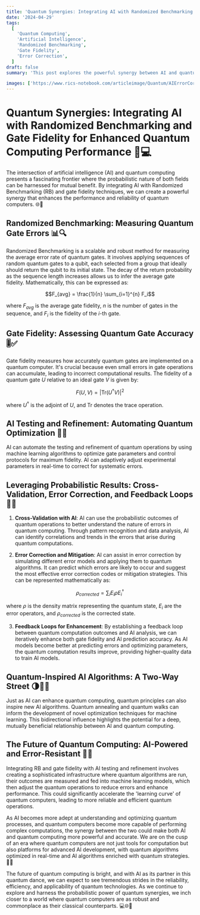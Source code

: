 ```yaml
---
title: 'Quantum Synergies: Integrating AI with Randomized Benchmarking and Gate Fidelity for Enhanced Quantum Computing Performance 🧠💻'
date: '2024-04-29'
tags:
  [
    'Quantum Computing',
    'Artificial Intelligence',
    'Randomized Benchmarking',
    'Gate Fidelity',
    'Error Correction',
  ]
draft: false
summary: 'This post explores the powerful synergy between AI and quantum computing, focusing on how AI can enhance Randomized Benchmarking and gate fidelity. By leveraging the probabilistic nature of both fields, we can create a feedback loop that iteratively improves quantum performance and AI prediction accuracy.'

images: ['https://www.rics-notebook.com/articleimage/Quantum/AIErrorCorrection.webp']
---
```


# Quantum Synergies: Integrating AI with Randomized Benchmarking and Gate Fidelity for Enhanced Quantum Computing Performance 🧠💻

The intersection of artificial intelligence (AI) and quantum computing presents a fascinating frontier where the probabilistic nature of both fields can be harnessed for mutual benefit. By integrating AI with Randomized Benchmarking (RB) and gate fidelity techniques, we can create a powerful synergy that enhances the performance and reliability of quantum computers. 🌐🚀

## Randomized Benchmarking: Measuring Quantum Gate Errors 📊🔍

Randomized Benchmarking is a scalable and robust method for measuring the average error rate of quantum gates. It involves applying sequences of random quantum gates to a qubit, each selected from a group that ideally should return the qubit to its initial state. The decay of the return probability as the sequence length increases allows us to infer the average gate fidelity. Mathematically, this can be expressed as:

$$F_{avg} = \frac{1}{n} \sum_{i=1}^{n} F_i$$

where $F_{avg}$ is the average gate fidelity, $n$ is the number of gates in the sequence, and $F_i$ is the fidelity of the $i$-th gate.

## Gate Fidelity: Assessing Quantum Gate Accuracy 🎚️✅

Gate fidelity measures how accurately quantum gates are implemented on a quantum computer. It's crucial because even small errors in gate operations can accumulate, leading to incorrect computational results. The fidelity of a quantum gate $U$ relative to an ideal gate $V$ is given by:

$$F(U, V) = \left| \text{Tr}(U^\dagger V) \right|^2$$

where $U^\dagger$ is the adjoint of $U$, and $\text{Tr}$ denotes the trace operation.

## AI Testing and Refinement: Automating Quantum Optimization 🤖🔧

AI can automate the testing and refinement of quantum operations by using machine learning algorithms to optimize gate parameters and control protocols for maximum fidelity. AI can adaptively adjust experimental parameters in real-time to correct for systematic errors.

## Leveraging Probabilistic Results: Cross-Validation, Error Correction, and Feedback Loops 🎲🔄

1. **Cross-Validation with AI**: AI can use the probabilistic outcomes of quantum operations to better understand the nature of errors in quantum computing. Through pattern recognition and data analysis, AI can identify correlations and trends in the errors that arise during quantum computations.

2. **Error Correction and Mitigation**: AI can assist in error correction by simulating different error models and applying them to quantum algorithms. It can predict which errors are likely to occur and suggest the most effective error correction codes or mitigation strategies. This can be represented mathematically as:

$$\rho_{corrected} = \sum_{i} E_i \rho E_i^\dagger$$

where $\rho$ is the density matrix representing the quantum state, $E_i$ are the error operators, and $\rho_{corrected}$ is the corrected state.

3. **Feedback Loops for Enhancement**: By establishing a feedback loop between quantum computation outcomes and AI analysis, we can iteratively enhance both gate fidelity and AI prediction accuracy. As AI models become better at predicting errors and optimizing parameters, the quantum computation results improve, providing higher-quality data to train AI models.

## Quantum-Inspired AI Algorithms: A Two-Way Street 🌗🚶‍♂️

Just as AI can enhance quantum computing, quantum principles can also inspire new AI algorithms. Quantum annealing and quantum walks can inform the development of novel optimization techniques for machine learning. This bidirectional influence highlights the potential for a deep, mutually beneficial relationship between AI and quantum computing.

## The Future of Quantum Computing: AI-Powered and Error-Resistant 🔮💪

Integrating RB and gate fidelity with AI testing and refinement involves creating a sophisticated infrastructure where quantum algorithms are run, their outcomes are measured and fed into machine learning models, which then adjust the quantum operations to reduce errors and enhance performance. This could significantly accelerate the 'learning curve' of quantum computers, leading to more reliable and efficient quantum operations.

As AI becomes more adept at understanding and optimizing quantum processes, and quantum computers become more capable of performing complex computations, the synergy between the two could make both AI and quantum computing more powerful and accurate. We are on the cusp of an era where quantum computers are not just tools for computation but also platforms for advanced AI development, with quantum algorithms optimized in real-time and AI algorithms enriched with quantum strategies. 🚀🌌

The future of quantum computing is bright, and with AI as its partner in this quantum dance, we can expect to see tremendous strides in the reliability, efficiency, and applicability of quantum technologies. As we continue to explore and harness the probabilistic power of quantum synergies, we inch closer to a world where quantum computers are as robust and commonplace as their classical counterparts. 💻🌐🌟
